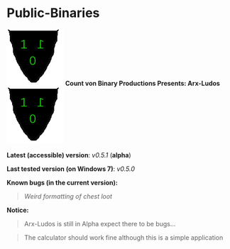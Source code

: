# Public-Binaries

![alt tag](https://github.com/Sir-Ignis/Dungeon_Game/blob/master/Shield.png)
**Count von Binary Productions Presents: Arx-Ludos**
![alt tag](https://github.com/Sir-Ignis/Dungeon_Game/blob/master/Shield.png)

**Latest (accessible) version**: _v0.5.1_ (**alpha**)

**Last tested version (on Windows 7)**: _v0.5.0_

**Known bugs (in the current version):**
>_Weird formatting of chest loot_

**Notice:**
>Arx-Ludos is still in Alpha expect there to be bugs...

>The calculator should work fine although this is a simple application
</p>
